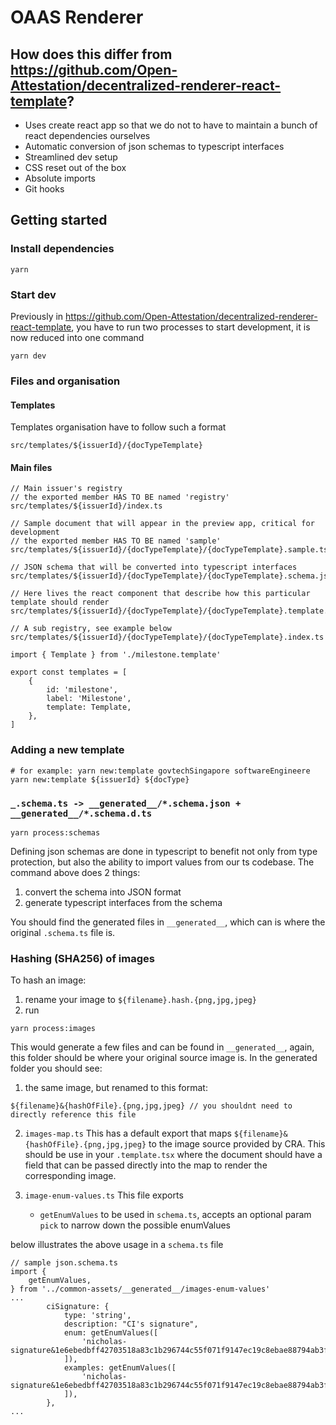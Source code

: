 # OAAS Renderer

## How does this differ from https://github.com/Open-Attestation/decentralized-renderer-react-template?

-   Uses create react app so that we do not to have to maintain a bunch of react dependencies ourselves
-   Automatic conversion of json schemas to typescript interfaces
-   Streamlined dev setup
-   CSS reset out of the box
-   Absolute imports
-   Git hooks

## Getting started

### Install dependencies

```
yarn
```

### Start dev

Previously in https://github.com/Open-Attestation/decentralized-renderer-react-template, you have to run two processes to start development, it is now reduced into one command

```
yarn dev
```

### Files and organisation

#### Templates

Templates organisation have to follow such a format

```
src/templates/${issuerId}/{docTypeTemplate}
```

#### Main files

```
// Main issuer's registry
// the exported member HAS TO BE named 'registry'
src/templates/${issuerId}/index.ts

// Sample document that will appear in the preview app, critical for development
// the exported member HAS TO BE named 'sample'
src/templates/${issuerId}/{docTypeTemplate}/{docTypeTemplate}.sample.ts

// JSON schema that will be converted into typescript interfaces
src/templates/${issuerId}/{docTypeTemplate}/{docTypeTemplate}.schema.json

// Here lives the react component that describe how this particular template should render
src/templates/${issuerId}/{docTypeTemplate}/{docTypeTemplate}.template.json

// A sub registry, see example below
src/templates/${issuerId}/{docTypeTemplate}/{docTypeTemplate}.index.ts

import { Template } from './milestone.template'

export const templates = [
    {
        id: 'milestone',
        label: 'Milestone',
        template: Template,
    },
]
```

### Adding a new template

```
# for example: yarn new:template govtechSingapore softwareEngineere
yarn new:template ${issuerId} ${docType}
```

### `_.schema.ts -> __generated__/*.schema.json + __generated__/*.schema.d.ts`

```
yarn process:schemas
```

Defining json schemas are done in typescript to benefit not only from type protection, but also the ability to import values from our ts codebase.
The command above does 2 things:

1. convert the schema into JSON format
2. generate typescript interfaces from the schema

You should find the generated files in `__generated__`, which can is where the original `.schema.ts` file is.

### Hashing (SHA256) of images

To hash an image:

1. rename your image to `${filename}.hash.{png,jpg,jpeg}`
2. run

```
yarn process:images
```

This would generate a few files and can be found in `__generated__`, again, this folder should be where your original source image is.
In the generated folder you should see:

1. the same image, but renamed to this format:

```
${filename}&{hashOfFile}.{png,jpg,jpeg} // you shouldnt need to directly reference this file
```

2. `images-map.ts`
   This has a default export that maps `${filename}&{hashOfFile}.{png,jpg,jpeg}` to the image source provided by CRA.
   This should be use in your `.template.tsx` where the document should have a field that can be passed directly into the map
   to render the corresponding image.

3. `image-enum-values.ts`
   This file exports
    - `getEnumValues` to be used in `schema.ts`, accepts an optional param `pick` to narrow down the possible enumValues

below illustrates the above usage in a `schema.ts` file

```
// sample json.schema.ts
import {
    getEnumValues,
} from '../common-assets/__generated__/images-enum-values'
...
        ciSignature: {
            type: 'string',
            description: "CI's signature",
            enum: getEnumValues([
                'nicholas-signature&1e6ebedbff42703518a83c1b296744c55f071f9147ec19c8ebae88794ab3f120.png',
            ]),
            examples: getEnumValues([
                'nicholas-signature&1e6ebedbff42703518a83c1b296744c55f071f9147ec19c8ebae88794ab3f120.png',
            ]),
        },
...
```
